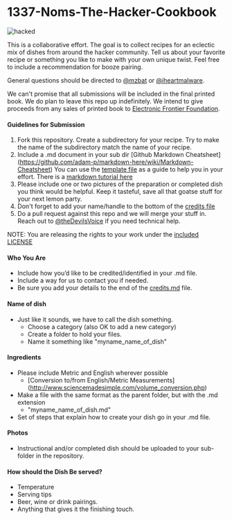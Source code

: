 # 1337-Noms-The-Hacker-Cookbook

![hacked](https://www.bitsmasher.net/tmp/hacked.jpeg)


This is a collaborative effort. The goal is to collect recipes for an eclectic mix of dishes from around the hacker community. Tell us about your favorite recipe or something you like to make with your own unique twist. Feel free to include a recommendation for booze pairing.

General questions should be directed to [@mzbat](https://twitter.com/mzbat) or [@iheartmalware](https://twitter.com/iheartmalware). 

We can't promise that all submissions will be included in the final printed book. We do plan to leave this repo up indefinitely. We intend to give proceeds from any sales of printed book to [Electronic Frontier Foundation](https://supporters.eff.org/shop).

#### Guidelines for Submission

1. Fork this repository. Create a subdirectory for your recipe. Try to make the name of the subdirectory match the name of your recipe.
2. Include a .md document in your sub dir [Github Markdown Cheatsheet] (https://github.com/adam-p/markdown-here/wiki/Markdown-Cheatsheet) You can use the [template file](https://github.com/theDevilsVoice/1337-Noms-The-Hacker-Cookbook/blob/master/template.md) as a guide to help you in your effort. There is a [markdown tutorial here](http://www.markdowntutorial.com/)
3. Please include one or two pictures of the preparation or completed dish you think would be helpful. Keep it tasteful, save all that goatse stuff for your next lemon party.
4. Don't forget to add your name/handle to the bottom of the [credits file](https://github.com/theDevilsVoice/1337-Noms-The-Hacker-Cookbook/blob/master/credits.md)
5. Do a pull request against this repo and we will merge your stuff in. Reach out to [@theDevilsVoice](https://twitter.com/thedevilsvoice) if you need technical help.

NOTE: You are releasing the rights to your work under the [included LICENSE](https://github.com/theDevilsVoice/1337-Noms-The-Hacker-Cookbook/blob/master/LICENSE)

#### Who You Are

* Include how you’d like to be credited/identified in your .md file. 
* Include a way for us to contact you if needed.
* Be sure you add your details to the end of the [credits.md](https://github.com/theDevilsVoice/1337-Noms-The-Hacker-Cookbook/blob/master/credits.md) file.

#### Name of dish

* Just like it sounds, we have to call the dish something. 
    * Choose a category (also OK to add a new category)
    * Create a folder to hold your files. 
    * Name it something like "myname_name_of_dish"

#### Ingredients

* Please include Metric and English wherever possible
    * [Conversion to/from English/Metric Measurements] (http://www.sciencemadesimple.com/volume_conversion.php)
* Make a file with the same format as the parent folder, but with the .md extension
    * "myname_name_of_dish.md"
* Set of steps that explain how to create your dish go in your .md file.

#### Photos 

* Instructional and/or completed dish should be uploaded to your sub-folder in the repository.

#### How should the Dish Be served?

* Temperature
* Serving tips
* Beer, wine or drink pairings. 
* Anything that gives it the finishing touch. 
